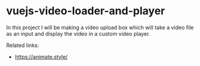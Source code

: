 # vuejs-video-loader-and-player

In this project I will be making a video upload box
which will take a video file as an input and display
the video in a custom video player.

Related links: 
- https://animate.style/